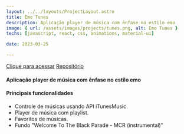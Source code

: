 ```yaml
---
layout: ../../layouts/ProjectLayout.astro
title: Emo Tunes
description: Aplicação player de música com ênfase no estilo emo
image: { url: /assets/images/projects/tunes.png, alt: Emo Tunes }
techs: [javascript, react, css, animations, material-ui]

date: 2023-03-25

---
```

[Clique para acessar](https://tunes.jhonatec.dev/ "Emo Tunes") [Repositório](https://github.com/jhonatec-dev/tunes "GitHub")

#### Aplicação player de música com ênfase no estilo emo

#### Principais funcionalidades
- Controle de músicas usando API iTunesMusic.
- Player de música com playlist.
- Favoritos de músicas.
- Fundo "Welcome To The Black Parade - MCR (instrumental)"

